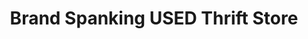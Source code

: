 ---
title: "Brand Spanking USED Thrift Store"
url: /fort-collins/brand-spanking-used-thrift-store/
shop: charity
---